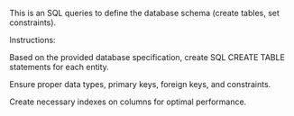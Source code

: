 This is an SQL queries to define the database schema (create tables, set constraints).

Instructions:

Based on the provided database specification, create SQL CREATE TABLE statements for each entity.

Ensure proper data types, primary keys, foreign keys, and constraints.

Create necessary indexes on columns for optimal performance.
